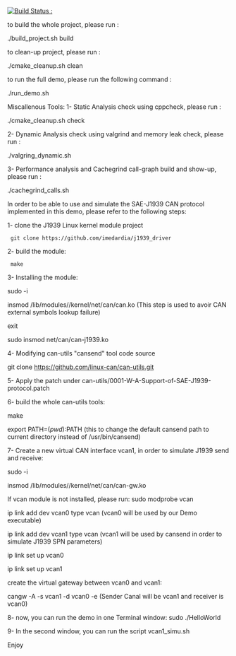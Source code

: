 [![Build Status : ](https://api.travis-ci.org/mlahmadix/Demo.svg?branch=master)](https://api.travis-ci.org/mlahmadix/Demo.svg)

to build the whole project, please run :

 ./build_project.sh build
 
 
to clean-up project, please run :

 ./cmake_cleanup.sh clean
 
to run the full demo, please run the following command :

 ./run_demo.sh
 
 Miscallenous Tools:
 1- Static Analysis check using cppcheck, please run :
 
 ./cmake_cleanup.sh check
 
 2- Dynamic Analysis check using valgrind and memory leak check, please run :
 
 ./valgring_dynamic.sh
 
 3- Performance analysis and Cachegrind call-graph build and show-up, please run :
 
 ./cachegrind_calls.sh


In order to be able to use and simulate the SAE-J1939 CAN protocol implemented
in this demo, please refer to the following steps:

1- clone the J1939 Linux kernel module project

     git clone https://github.com/imedardia/j1939_driver
     
2- build the module:

     make
     
3- Installing the module:

   sudo -i
   
   insmod /lib/modules/<kernel-headers-version>/kernel/net/can/can.ko (This step is used to avoir CAN external symbols lookup failure)
   
   exit
   
   sudo insmod net/can/can-j1939.ko
  

4- Modifying can-utils "cansend" tool code source

   git clone https://github.com/linux-can/can-utils.git

5- Apply the patch under can-utils/0001-W-A-Support-of-SAE-J1939-protocol.patch

6- build the whole can-utils tools:

   make
   
   export PATH=$(pwd):$PATH (this to change the default cansend path to current directory instead of /usr/bin/cansend)
   

7- Create a new virtual CAN interface vcan1, in order to simulate J1939 send and receive:

sudo -i

insmod /lib/modules/<kernel-headers-version>/kernel/net/can/can-gw.ko

If vcan module is not installed, please run: sudo modprobe vcan

ip link add dev vcan0 type vcan (vcan0 will be used by our Demo executable)

ip link add dev vcan1 type vcan (vcan1 will be used by cansend in order to simulate J1939 SPN parameters)

ip link set up vcan0

ip link set up vcan1

create the virtual gateway between vcan0 and vcan1:

cangw -A -s vcan1 -d vcan0 -e (Sender Canal will be vcan1 and receiver is vcan0)


8- now, you can run the demo in one Terminal window: sudo ./HelloWorld

9- In the second window, you can run the script vcan1_simu.sh


Enjoy

